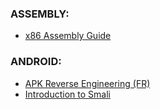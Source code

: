 ### ASSEMBLY:
- [x86 Assembly Guide](https://www.cs.virginia.edu/~evans/cs216/guides/x86.html)

### ANDROID:
- [APK Reverse Engineering (FR)](https://korben.info/decompiler-application-android-apk-recompiler.html)
- [Introduction to Smali](https://payatu.com/blog/an-introduction-to-smali/)
